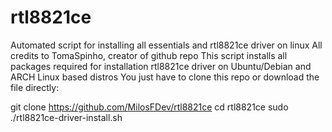 # rtl8821ce
Automated script for installing all essentials and rtl8821ce driver on linux
All credits to TomaSpinho, creator of github repo
This script installs all packages required for installation rtl8821ce driver on Ubuntu/Debian and ARCH Linux based distros
You just have to clone this repo or download the file directly:

git clone https://github.com/MilosFDev/rtl8821ce
cd rtl8821ce
sudo ./rtl8821ce-driver-install.sh

